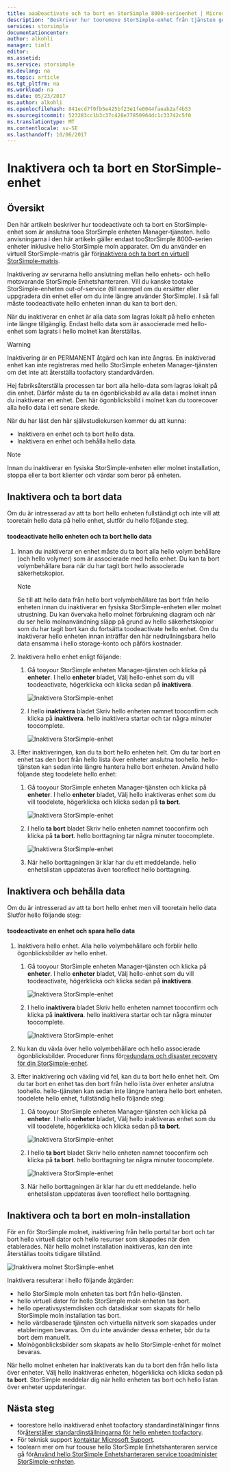 ```yaml
---
title: aaaDeactivate och ta bort en StorSimple 8000-serieenhet | Microsoft Docs
description: "Beskriver hur tooremove StorSimple-enhet från tjänsten genom att först inaktivera det och sedan ta bort den."
services: storsimple
documentationcenter: 
author: alkohli
manager: timlt
editor: 
ms.assetid: 
ms.service: storsimple
ms.devlang: na
ms.topic: article
ms.tgt_pltfrm: na
ms.workload: na
ms.date: 05/23/2017
ms.author: alkohli
ms.openlocfilehash: 841ecd7f0fb5e425bf23e1fe0044faeab2af4b53
ms.sourcegitcommit: 523283cc1b3c37c428e77850964dc1c33742c5f0
ms.translationtype: MT
ms.contentlocale: sv-SE
ms.lasthandoff: 10/06/2017
---
```

# <a name="deactivate-and-delete-a-storsimple-device"></a>Inaktivera och ta bort en StorSimple-enhet

## <a name="overview"></a>Översikt

Den här artikeln beskriver hur toodeactivate och ta bort en StorSimple-enhet som är anslutna tooa StorSimple enheten Manager-tjänsten. hello anvisningarna i den här artikeln gäller endast tooStorSimple 8000-serien enheter inklusive hello StorSimple moln apparater. Om du använder en virtuell StorSimple-matris går för[inaktivera och ta bort en virtuell StorSimple-matris](storsimple-virtual-array-deactivate-and-delete-device.md).

Inaktivering av servrarna hello anslutning mellan hello enhets- och hello motsvarande StorSimple Enhetshanteraren. Vill du kanske tootake StorSimple-enheten out-of-service (till exempel om du ersätter eller uppgradera din enhet eller om du inte längre använder StorSimple). I så fall måste toodeactivate hello enheten innan du kan ta bort den.

När du inaktiverar en enhet är alla data som lagras lokalt på hello enheten inte längre tillgänglig. Endast hello data som är associerade med hello-enhet som lagrats i hello molnet kan återställas.

> [!WARNING]
> Inaktivering är en PERMANENT åtgärd och kan inte ångras. En inaktiverad enhet kan inte registreras med hello StorSimple enheten Manager-tjänsten om det inte att återställa toofactory standardvärden.
>
> Hej fabriksåterställa processen tar bort alla hello-data som lagras lokalt på din enhet. Därför måste du ta en ögonblicksbild av alla data i molnet innan du inaktiverar en enhet. Den här ögonblicksbild i molnet kan du toorecover alla hello data i ett senare skede.

När du har läst den här självstudiekursen kommer du att kunna:

* Inaktivera en enhet och ta bort hello data.
* Inaktivera en enhet och behålla hello data.

> [!NOTE]
> Innan du inaktiverar en fysiska StorSimple-enheten eller molnet installation, stoppa eller ta bort klienter och värdar som beror på enheten.


## <a name="deactivate-and-delete-data"></a>Inaktivera och ta bort data

Om du är intresserad av att ta bort hello enheten fullständigt och inte vill att tooretain hello data på hello enhet, slutför du hello följande steg.

#### <a name="toodeactivate-hello-device-and-delete-hello-data"></a>toodeactivate hello enheten och ta bort hello data

1. Innan du inaktiverar en enhet måste du ta bort alla hello volym behållare (och hello volymer) som är associerade med hello enhet. Du kan ta bort volymbehållare bara när du har tagit bort hello associerade säkerhetskopior.

    > [!NOTE]
    > Se till att hello data från hello bort volymbehållare tas bort från hello enheten innan du inaktiverar en fysiska StorSimple-enheten eller molnet utrustning. Du kan övervaka hello molnet förbrukning diagram och när du ser hello molnanvändning släpp på grund av hello säkerhetskopior som du har tagit bort kan du fortsätta toodeactivate hello enhet. Om du inaktiverar hello enheten innan inträffar den här nedrullningsbara hello data ensamma i hello storage-konto och påförs kostnader.

2. Inaktivera hello enhet enligt följande:
   
   1. Gå tooyour StorSimple enheten Manager-tjänsten och klicka på **enheter**. I hello **enheter** bladet, Välj hello-enhet som du vill toodeactivate, högerklicka och klicka sedan på **inaktivera**.

        ![Inaktivera StorSimple-enhet](./media/storsimple-8000-deactivate-and-delete-device/deactivate1.png)
   2. I hello **inaktivera** bladet Skriv hello enheten namnet tooconfirm och klicka på **inaktivera**. hello inaktivera startar och tar några minuter toocomplete.

        ![Inaktivera StorSimple-enhet](./media/storsimple-8000-deactivate-and-delete-device/deactivate2.png)

3. Efter inaktiveringen, kan du ta bort hello enheten helt. Om du tar bort en enhet tas den bort från hello lista över enheter anslutna toohello. hello-tjänsten kan sedan inte längre hantera hello bort enheten. Använd hello följande steg toodelete hello enhet:
   
   1. Gå tooyour StorSimple enheten Manager-tjänsten och klicka på **enheter**. I hello **enheter** bladet, Välj hello inaktiveras enhet som du vill toodelete, högerklicka och klicka sedan på **ta bort**.

        ![Inaktivera StorSimple-enhet](./media/storsimple-8000-deactivate-and-delete-device/deactivate5.png)
   2. I hello **ta bort** bladet Skriv hello enheten namnet tooconfirm och klicka på **ta bort**. hello borttagning tar några minuter toocomplete.

        ![Inaktivera StorSimple-enhet](./media/storsimple-8000-deactivate-and-delete-device/deactivate6.png)
   3. När hello borttagningen är klar har du ett meddelande. hello enhetslistan uppdateras även tooreflect hello borttagning.

## <a name="deactivate-and-retain-data"></a>Inaktivera och behålla data

Om du är intresserad av att ta bort hello enhet men vill tooretain hello data Slutför hello följande steg:

#### <a name="toodeactivate-a-device-and-retain-hello-data"></a>toodeactivate en enhet och spara hello data
1. Inaktivera hello enhet. Alla hello volymbehållare och förblir hello ögonblicksbilder av hello enhet.
   
   1. Gå tooyour StorSimple enheten Manager-tjänsten och klicka på **enheter**. I hello **enheter** bladet, Välj hello-enhet som du vill toodeactivate, högerklicka och klicka sedan på **inaktivera**.

         ![Inaktivera StorSimple-enhet](./media/storsimple-8000-deactivate-and-delete-device/deactivate1.png)
   2. I hello **inaktivera** bladet Skriv hello enheten namnet tooconfirm och klicka på **inaktivera**. hello inaktivera startar och tar några minuter toocomplete.

         ![Inaktivera StorSimple-enhet](./media/storsimple-8000-deactivate-and-delete-device/deactivate2.png)
2. Nu kan du växla över hello volymbehållare och hello associerade ögonblicksbilder. Procedurer finns för[redundans och disaster recovery för din StorSimple-enhet](storsimple-8000-device-failover-disaster-recovery.md).
3. Efter inaktivering och växling vid fel, kan du ta bort hello enhet helt. Om du tar bort en enhet tas den bort från hello lista över enheter anslutna toohello. hello-tjänsten kan sedan inte längre hantera hello bort enheten. toodelete hello enhet, fullständig hello följande steg:
   
   1. Gå tooyour StorSimple enheten Manager-tjänsten och klicka på **enheter**. I hello **enheter** bladet, Välj hello inaktiveras enhet som du vill toodelete, högerklicka och klicka sedan på **ta bort**.

       ![Inaktivera StorSimple-enhet](./media/storsimple-8000-deactivate-and-delete-device/deactivate5.png)
   2. I hello **ta bort** bladet Skriv hello enheten namnet tooconfirm och klicka på **ta bort**. hello borttagning tar några minuter toocomplete.

       ![Inaktivera StorSimple-enhet](./media/storsimple-8000-deactivate-and-delete-device/deactivate6.png)
   3. När hello borttagningen är klar har du ett meddelande. hello enhetslistan uppdateras även tooreflect hello borttagning.

     
## <a name="deactivate-and-delete-a-cloud-appliance"></a>Inaktivera och ta bort en moln-installation

För en för StorSimple molnet, inaktivering från hello portal tar bort och tar bort hello virtuell dator och hello resurser som skapades när den etablerades. När hello molnet installation inaktiveras, kan den inte återställas tooits tidigare tillstånd.

![Inaktivera molnet StorSimple-enhet](./media/storsimple-8000-deactivate-and-delete-device/deactivate7.png)

Inaktivera resulterar i hello följande åtgärder:

* hello StorSimple moln enheten tas bort från hello-tjänsten.
* hello virtuell dator för hello StorSimple moln enheten tas bort.
* hello operativsystemdisken och datadiskar som skapats för hello StorSimple moln installation tas bort.
* hello värdbaserade tjänsten och virtuella nätverk som skapades under etableringen bevaras. Om du inte använder dessa enheter, bör du ta bort dem manuellt.
* Molnögonblicksbilder som skapats av hello StorSimple-enhet för molnet bevaras.

När hello molnet enheten har inaktiverats kan du ta bort den från hello lista över enheter. Välj hello inaktiveras enheten, högerklicka och klicka sedan på **ta bort**. StorSimple meddelar dig när hello enheten tas bort och hello listan över enheter uppdateringar.

## <a name="next-steps"></a>Nästa steg

* toorestore hello inaktiverad enhet toofactory standardinställningar finns för[återställer standardinställningarna för hello enheten toofactory](storsimple-8000-manage-device-controller.md#reset-the-device-to-factory-default-settings).
* För teknisk support [kontaktar Microsoft Support](storsimple-8000-contact-microsoft-support.md).
* toolearn mer om hur toouse hello StorSimple Enhetshanteraren service gå för[Använd hello StorSimple Enhetshanteraren service tooadminister StorSimple-enheten](storsimple-8000-manager-service-administration.md).

